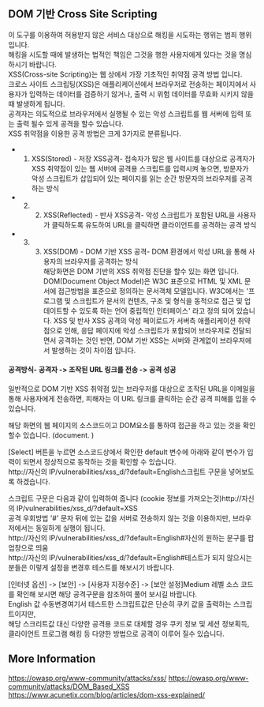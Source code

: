 ## DOM 기반 Cross Site Scripting
이 도구를 이용하여 허용받지 않은 서비스 대상으로 해킹을 시도하는 행위는 범죄 행위 입니다.   
해킹을 시도할 때에 발생하는 법적인 책임은 그것을 행한 사용자에게 있다는 것을 명심하시기 바랍니다.    
XSS(Cross-site Scripting)는 웹 상에서 가장 기초적인 취약점 공격 방법 입니다.   
크로스 사이트 스크립팅(XSS)은 애플리케이션에서 브라우저로 전송하는 페이지에서 사용자가 입력하는 데이터를 검증하기 않거나, 출력 시 위험 데이터를 무효화 시키지 않을 때 발생하게 됩니다.   
공격자는 의도적으로 브라우저에서 실행될 수 있는 악성 스크립트를 웹 서버에 입력 또는 출력 될수 있게 공격을 할수 있습니다.    
XSS 취약점을 이용한 공격 방법은 크게 3가지로 분류됩니다.      
- 1. XSS(Stored) - 저장 XSS공격- 접속자가 많은 웹 사이트를 대상으로 공격자가 XSS 취약점이 있는 웹 서버에 공격용 스크립트를 입력시켜 놓으면, 방문자가 악성 스크립트가 삽입되어 있는 페이지를 읽는 순간 방문자의 브라우저를 공격하는 방식   
- 2. 2. XSS(Reflected) - 반사 XSS공격- 악성 스크립트가 포함된 URL을 사용자가 클릭하도록 유도하여 URL을 클릭하면 클라이언트를 공격하는 공격 방식      
- 3. 3. XSS(DOM) - DOM 기반 XSS 공격- DOM 환경에서 악성 URL을 통해 사용자의 브라우저를 공격하는 방식     
해당화면은 DOM 기반의 XSS 취약점 진단을 할수 있는 화면 입니다.
DOM(Document Object Model)은 W3C 표준으로 HTML 및 XML 문서에 접근방법을 표준으로 정의하는 문서객체 모델입니다.
W3C에서는 '프로그램 및 스크립트가 문서의 컨텐츠, 구조 및 형식을 동적으로 접근 및 업데이트할 수 있도록 하는 언어 중립적인 인터페이스' 라고 정의 되어 있습니다.
XSS 및 반사 XSS 공격의 악성 페이로드가 서버측 애플리케이션 취약점으로 인해, 응답 페이지에 악성 스크립트가 포함되어 브라우저로 전달되면서 공격하는 것인 반면,
DOM 기반 XSS는 서버와 관계없이 브라우저에서 발생하는 것이 차이점 입니다.

#### 공격방식- 공격자 -> 조작된 URL 링크를 전송 -> 공격 성공

일반적으로 DOM 기반 XSS 취약점 있는 브라우저를 대상으로 조작된 URL을 이메일을 통해 사용자에게 전송하면, 피해자는 이 URL 링크를 클릭하는 순간 공격 피해를 입을 수 있습니다.

해당 화면의 웹 페이지의 소스코드이고 DOM요소를 통하여 접근을 하고 있는 것을 확인 할수 있습니다. (document. )

[Select] 버튼을 누르면 소스코드상에서 확인한 default 변수에 아래와 같이 변수가 입력이 되면서 정상적으로 동작하는 것을 확인할 수 있습니다.     
http://자신의 IP/vulnerabilities/xss_d/?default=English스크립트 구문을 넣어보도록 하겠습니다.    

스크립트 구문은 다음과 같이 입력하여 줍니다 (cookie 정보를 가져오는것)http://자신의 IP/vulnerabilities/xss_d/?default=<script>alert(document.cookie)</script>XSS      
공격 우회방법 '#' 문자 뒤에 있는 값을 서버로 전송하지 않는 것을 이용하지만, 브라우저에서는 동일하게 실행이 됩니다.    
http://자신의 IP/vulnerabilities/xss_d/?default=English#<script>alert(document.cookie)</script>자신의 원하는 문구를 팝업창으로 띄움     
http://자신의 IP/vulnerabilities/xss_d/?default=English#<script>alert("XSS TEST")</script>테스트가 되지 않으시는 분들은 이렇게 설정을 변경후 테스트를 해보시기 바랍니다.     
      
[인터넷 옵션] -> [보안] -> [사용자 지정수준] -> [보안 설정]Medium 레벨 소스 코드를 확인해 보시면 <script> 부분을 필터링을 하고 있는 것을 알수 있습니다.        
?default=test</option></select><img src="" onerror="alert()">High레벨 에서는 switch 구문을 이용하여 값을 지정해 놓은 것을 확인할 수 있습니다.     
default=English#<script>alert("")</script>해당 공격구문을 참조하여 풀어 보시길 바랍니다.       
English 값 수동변경여기서 테스트한 스크립트값은 단순히 쿠키 값을 출력하는 스크립트이지만,      
해당 스크리트값 대신 다양한 공격용 코드로 대체할 경우 쿠키 정보 및 세션 정보획득, 클라이언트 프로그램 해킹 등 다양한 방법으로 공격이 이루어 질수 있습니다.     




## More Information
https://owasp.org/www-community/attacks/xss/
https://owasp.org/www-community/attacks/DOM_Based_XSS
https://www.acunetix.com/blog/articles/dom-xss-explained/
